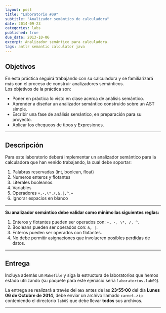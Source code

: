 ```yaml
---
layout: post
title: "Laboratorio #09"
subtitle: "Analizador semántico de calculadora"
date: 2014-09-23
categories: labs
published: true
due_date: 2013-10-06
excerpt: Analizador semántico para calculadora.
tags: antlr semantic calculator java
---
```


Objetivos
---------
En esta práctica seguirá trabajando con su calculadora y se familiarizará más con el proceso de construir analizadores semánticos.  
Los objetivos de la práctica son:

- Poner en práctica lo visto en clase acerca de análisis semántico.
- Aprender a diseñar un analizador semántico construido sobre un AST simple.
- Escribir una fase de análisis semántico, en preparación para su proyecto.
- Aplicar los chequeos de tipos y Expresiones.

---

Descripción
-----------
Para este laboratorio deberá implementar un analizador semántico para la calculadora que han venido trabajando, la cual debe soportar:

1. Palabras reservadas (int, boolean, float)
2. Numeros enteros y flotantes
6. Literales booleanos
7. Variables
9. Operadores `+,-,\*,/,&,|,^,=`
10. Ignorar espacios en blanco  

---

**Su analizador semántico debe validar como mínimo las siguientes reglas:**

1. Enteros y flotantes pueden ser operados con: `+, -, \*, /, ^`.
2. Booleans pueden ser operados con: `&, |`.
3. Enteros pueden ser operados con flotantes.
4. No debe permitir asignaciones que involucren posibles perdidas de datos.

---

Entrega
-------
Incluya además un `Makefile` y siga la estructura de laboratorios que hemos estado utilizando (su paquete para este ejercicio seria `laboratorios.lab09`).

La entrega se realizará a través del `GES` antes de las **23:55:00** del día **Lunes 06 de Octubre de 2014**, debe enviar un archivo llamado `carnet.zip` conteniendo el directorio `lab09` que debe llevar **todos** sus archivos.


---

